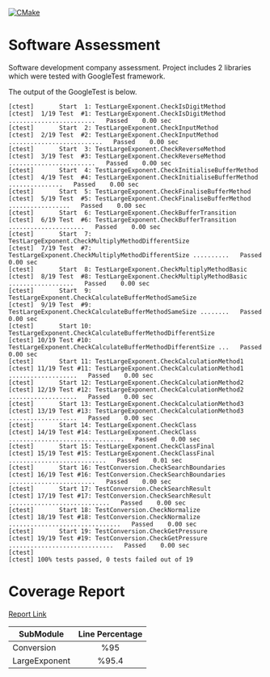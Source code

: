 [![CMake](https://github.com/dogukanarat/SoftwareAssessment/actions/workflows/cmake.yml/badge.svg)](https://github.com/dogukanarat/SoftwareAssessment/actions/workflows/cmake.yml)

# Software Assessment
Software development company assessment. Project includes 2 libraries which were tested with GoogleTest framework.

The output of the GoogleTest is below.

```
[ctest]       Start  1: TestLargeExponent.CheckIsDigitMethod
[ctest]  1/19 Test  #1: TestLargeExponent.CheckIsDigitMethod ........................   Passed    0.00 sec
[ctest]       Start  2: TestLargeExponent.CheckInputMethod
[ctest]  2/19 Test  #2: TestLargeExponent.CheckInputMethod ..........................   Passed    0.00 sec
[ctest]       Start  3: TestLargeExponent.CheckReverseMethod
[ctest]  3/19 Test  #3: TestLargeExponent.CheckReverseMethod ........................   Passed    0.00 sec
[ctest]       Start  4: TestLargeExponent.CheckInitialiseBufferMethod
[ctest]  4/19 Test  #4: TestLargeExponent.CheckInitialiseBufferMethod ...............   Passed    0.00 sec
[ctest]       Start  5: TestLargeExponent.CheckFinaliseBufferMethod
[ctest]  5/19 Test  #5: TestLargeExponent.CheckFinaliseBufferMethod .................   Passed    0.00 sec
[ctest]       Start  6: TestLargeExponent.CheckBufferTransition
[ctest]  6/19 Test  #6: TestLargeExponent.CheckBufferTransition .....................   Passed    0.00 sec
[ctest]       Start  7: TestLargeExponent.CheckMultiplyMethodDifferentSize
[ctest]  7/19 Test  #7: TestLargeExponent.CheckMultiplyMethodDifferentSize ..........   Passed    0.00 sec
[ctest]       Start  8: TestLargeExponent.CheckMultiplyMethodBasic
[ctest]  8/19 Test  #8: TestLargeExponent.CheckMultiplyMethodBasic ..................   Passed    0.00 sec
[ctest]       Start  9: TestLargeExponent.CheckCalculateBufferMethodSameSize
[ctest]  9/19 Test  #9: TestLargeExponent.CheckCalculateBufferMethodSameSize ........   Passed    0.00 sec
[ctest]       Start 10: TestLargeExponent.CheckCalculateBufferMethodDifferentSize
[ctest] 10/19 Test #10: TestLargeExponent.CheckCalculateBufferMethodDifferentSize ...   Passed    0.00 sec
[ctest]       Start 11: TestLargeExponent.CheckCalculationMethod1
[ctest] 11/19 Test #11: TestLargeExponent.CheckCalculationMethod1 ...................   Passed    0.00 sec
[ctest]       Start 12: TestLargeExponent.CheckCalculationMethod2
[ctest] 12/19 Test #12: TestLargeExponent.CheckCalculationMethod2 ...................   Passed    0.00 sec
[ctest]       Start 13: TestLargeExponent.CheckCalculationMethod3
[ctest] 13/19 Test #13: TestLargeExponent.CheckCalculationMethod3 ...................   Passed    0.00 sec
[ctest]       Start 14: TestLargeExponent.CheckClass
[ctest] 14/19 Test #14: TestLargeExponent.CheckClass ................................   Passed    0.00 sec
[ctest]       Start 15: TestLargeExponent.CheckClassFinal
[ctest] 15/19 Test #15: TestLargeExponent.CheckClassFinal ...........................   Passed    0.01 sec
[ctest]       Start 16: TestConversion.CheckSearchBoundaries
[ctest] 16/19 Test #16: TestConversion.CheckSearchBoundaries ........................   Passed    0.00 sec
[ctest]       Start 17: TestConversion.CheckSearchResult
[ctest] 17/19 Test #17: TestConversion.CheckSearchResult ............................   Passed    0.00 sec
[ctest]       Start 18: TestConversion.CheckNormalize
[ctest] 18/19 Test #18: TestConversion.CheckNormalize ...............................   Passed    0.00 sec
[ctest]       Start 19: TestConversion.CheckGetPressure
[ctest] 19/19 Test #19: TestConversion.CheckGetPressure .............................   Passed    0.00 sec
[ctest] 
[ctest] 100% tests passed, 0 tests failed out of 19
```
# Coverage Report
[Report Link](https://rawcdn.githack.com/dogukanarat/SoftwareAssessment/0f8c3ab990323d1642d8a3ab6b0fc9274dbbddc6/Coverage/report/index.html)

| SubModule     | Line Percentage|
| ------------- |:--------------:|
| Conversion    | %95            |
| LargeExponent | %95.4          |
